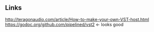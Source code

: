 ## Links

http://teragonaudio.com/article/How-to-make-your-own-VST-host.html
https://godoc.org/github.com/pipelined/vst2 <- looks good
